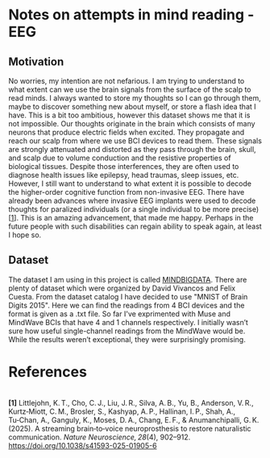 # Notes on attempts in mind reading - EEG 

  ## Motivation
  
  No worries, my intention are not nefarious. I am trying to understand to what extent can we use the brain signals from the surface of the scalp to read minds.
I always wanted to store my thoughts so I can go through them, maybe to discover something new about myself, or store a flash idea that I have. This is a bit too ambitious, however this dataset shows me that it is not impossible. Our thoughts originate in the brain which consists of many neurons that produce electric fields when excited. They propagate and reach our scalp from where we use BCI devices to read them. These signals are strongly attenuated and distorted as they pass through the brain, skull, and scalp due to volume conduction and the resistive properties of biological tissues. Despite those interferences, they are often used to diagnose health issues like epilepsy, head traumas, sleep issues, etc. However, I still want to understand to what extent it is possible to decode the higher-order cognitive function from non-invasive EEG.
  There have already been advances where invasive EEG implants were used to decode thoughts for paralized individuals (or a single individual to be more precise) [[1](#1)]. This is an amazing advancement, that made me happy. Perhaps in the future people with such disabilities can regain ability to speak again, at least I hope so. 

## Dataset

The dataset I am using in this project is called [MINDBIGDATA](https://www.mindbigdata.com/). There are plenty of dataset which were organized by David Vivancos and Felix Cuesta. From the dataset catalog I have decided to use "MNIST of Brain Digits 2015". Here we can find the readings from 4 BCI devices and the format is given as a .txt file. So far I've exprimented with Muse and MindWave BCIs that have 4 and 1 channels respectively. I initially wasn’t sure how useful single-channel readings from the MindWave would be. While the results weren’t exceptional, they were surprisingly promising.


# References

<a id="1"></a>  
**[1]** Littlejohn, K. T., Cho, C. J., Liu, J. R., Silva, A. B., Yu, B., Anderson, V. R., Kurtz‑Miott, C. M., Brosler, S., Kashyap, A. P., Hallinan, I. P., Shah, A., Tu‑Chan, A., Ganguly, K., Moses, D. A., Chang, E. F., & Anumanchipalli, G. K. (2025). A streaming brain‑to‑voice neuroprosthesis to restore naturalistic communication. *Nature Neuroscience, 28*(4), 902–912. https://doi.org/10.1038/s41593-025-01905-6
